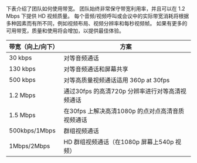 下表介绍了团队如何使用带宽。 团队始终非常保守带宽利用率，并且可以在 1.2 Mbps 下提供 HD 视频质量。 每个音频/视频呼叫或会议中的实际带宽消耗将根据多种因素而有所不同，例如视频布局、视频分辨率和每秒视频帧。 如果有更多的可用带宽，质量和使用将会增加，以提供最佳体验。


|带宽（向上/向下） |方案 |
|---|---|
|30 kbps |对等音频通话 |
|130 kbps |对等音频通话和屏幕共享 |
|500 kbps |对等高质量视频通话适用 360p at 30fps |
|1.2 Mbps |通过30fps 的高清720p 分辨率进行对等高清视频通话 |
|1.5 Mbps |在30fps 上解决高清1080p 的点对点高清音质视频通话 |
|500kbps/1Mbps |群组视频通话 |
|1Mbps/2Mbps |HD 群组视频通话（在1080p 屏幕上540p 视频） |
